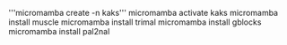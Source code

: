 '''micromamba create -n kaks'''
micromamba activate kaks
micromamba install muscle
micromamba install trimal
micromamba install gblocks
micromamba install pal2nal
